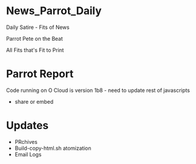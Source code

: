 # News_Parrot_Daily

Daily Satire - Fits of News 

Parrot Pete on the Beat

All Fits that's Fit to Print

# Parrot Report


Code running on O Cloud is version 1b8 - need to update rest of javascripts
 - share or embed


# Updates
 - PRchives
 - Build-copy-html.sh atomization
 - Email Logs

